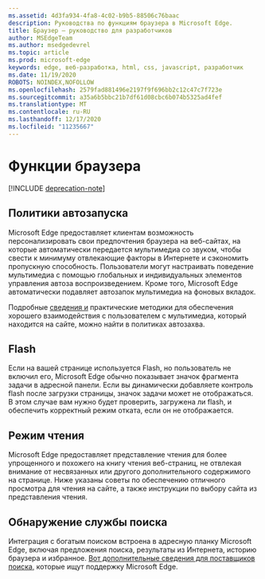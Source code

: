 ```yaml
---
ms.assetid: 4d3fa934-4fa8-4c02-b9b5-88506c76baac
description: Руководства по функциям браузера в Microsoft Edge.
title: Браузер — руководство для разработчиков
author: MSEdgeTeam
ms.author: msedgedevrel
ms.topic: article
ms.prod: microsoft-edge
keywords: edge, веб-разработка, html, css, javascript, разработчик
ms.date: 11/19/2020
ROBOTS: NOINDEX,NOFOLLOW
ms.openlocfilehash: 2579fad881496e2197f9f696bb2c12c47c7f723e
ms.sourcegitcommit: a35a6b5bbc21b7df61d08cbc6b074b5325ad4fef
ms.translationtype: MT
ms.contentlocale: ru-RU
ms.lasthandoff: 12/17/2020
ms.locfileid: "11235667"
---
```

# Функции браузера  

[!INCLUDE [deprecation-note](../includes/legacy-edge-note.md)]  

## Политики автозапуска  

 Microsoft Edge предоставляет клиентам возможность персонализировать свои предпочтения браузера на веб-сайтах, на которые автоматически передается мультимедиа со звуком, чтобы свести к минимуму отвлекающие факторы в Интернете и сэкономить пропускную способность.  Пользователи могут настраивать поведение мультимедиа с помощью глобальных и индивидуальных элементов управления автоза воспроизведением.  Кроме того, Microsoft Edge автоматически подавляет автозапок мультимедиа на фоновых вкладок.  

Подробные [сведения и](./browser-features/autoplay-policies.md) практические методики для обеспечения хорошего взаимодействия с пользователем с мультимедиа, который находится на сайте, можно найти в политиках автозахва.  

## Flash  

Если на вашей странице используется Flash, но пользователь не включил его, Microsoft Edge обычно показывает значок фрагмента задачи в адресной панели.  Если вы динамически добавляете контроль flash после загрузки страницы, значок задачи может не [](./browser-features/flash.md) отображаться. В этом случае вам нужно будет проверить, загружена ли flash, и обеспечить корректный режим отката, если он не отображается.  

## Режим чтения  

Microsoft Edge [](./browser-features/reading-view.md) предоставляет представление чтения для более упрощенного и похожего на книгу чтения веб-страниц, не отвлекая внимание от несвязанных или другого дополнительного содержимого на странице.  Ниже указаны советы по обеспечению отличного просмотра для чтения на сайте, а также инструкции по выбору сайта из представления чтения.  

## Обнаружение службы поиска  

Интеграция с богатым поиском встроена в адресную планку Microsoft Edge, включая предложения поиска, результаты из Интернета, историю браузера и избранное.  [Вот дополнительные сведения для поставщиков поиска,](./browser-features/search-provider-discovery.md) которые ищут поддержку Microsoft Edge.  
